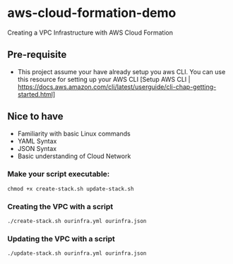 # aws-cloud-formation-demo
Creating a VPC Infrastructure with AWS Cloud Formation

## Pre-requisite
- This project assume your have already setup you aws CLI.
You can use this resource for setting up your AWS CLI [Setup AWS CLI | https://docs.aws.amazon.com/cli/latest/userguide/cli-chap-getting-started.html]

## Nice to have
- Familiarity with basic Linux commands
- YAML Syntax
- JSON Syntax
- Basic understanding of Cloud Network

### Make your script executable: 
` chmod +x create-stack.sh update-stack.sh `

### Creating the VPC with a script
` ./create-stack.sh ourinfra.yml ourinfra.json `

### Updating the VPC with a script
`./update-stack.sh ourinfra.yml ourinfra.json`